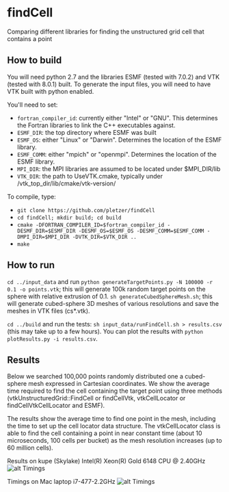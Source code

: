 # findCell

Comparing different libraries for finding the unstructured grid cell that contains a point

## How to build

You will need python 2.7 and the libraries ESMF (tested with 7.0.2) and VTK (tested with 8.0.1) built. To generate the input files, you will need to have VTK built with python enabled. 

You'll need to set:

 * ```fortran_compiler_id```: currently either "Intel" or "GNU". This determines the Fortran libraries to link the C++ executables against. 
 * ```ESMF_DIR```: the top directory where ESMF was built
 * ```ESMF_OS```: either "Linux" or "Darwin". Determines the location of the ESMF library.
 * ```ESMF_COMM```: either "mpich" or "openmpi". Determines the location of the ESMF library.
 * ```MPI_DIR```: the MPI libraries are assumed to be located under $MPI_DIR/lib
 * ```VTK_DIR```: the path to UseVTK.cmake, typically under /vtk_top_dir/lib/cmake/vtk-version/

To compile, type:

 * ```git clone https://github.com/pletzer/findCell```
 * ```cd findCell; mkdir build; cd build```
 * ```cmake -DFORTRAN_COMPILER_ID=$fortran_compiler_id -DESMF_DIR=$ESMF_DIR -DESMF_OS=$ESMF_OS -DESMF_COMM=$ESMF_COMM -DMPI_DIR=$MPI_DIR -DVTK_DIR=$VTK_DIR ..```
 * ```make```


## How to run

```cd ../input_data``` and run ```python generateTargetPoints.py -N 100000 -r 0.1 -o points.vtk```; this will generate 100k random target points on the sphere with relative extrusion of 0.1. ```sh generateCubedSphereMesh.sh```; this will generate cubed-sphere 3D meshes of various resolutions and save the meshes in VTK files (cs*.vtk). 

```cd ../build``` and run the tests: ```sh input_data/runFindCell.sh > results.csv``` (this may take up to a few hours). You can plot the results with ```python plotResults.py -i results.csv```.

## Results

Below we searched 100,000 points randomly distributed one a cubed-sphere mesh expressed in Cartesian coordinates. We show the average time required to find the cell containing the target point using three methods (vtkUnstructuredGrid::FindCell or findCellVtk, vtkCellLocator or findCellVtkCellLocator and ESMF). 

The results show the average time to find one point in the mesh, including the time to set up the cell locator data structure. The vtkCellLocator class is able to find the cell containing a point in near constant time (about 10 microseconds, 100 cells per bucket) as the mesh resolution increases (up to 60 million cells). 

Results on kupe (Skylake) Intel(R) Xeon(R) Gold 6148 CPU @ 2.40GHz
![alt Timings](figs/kupe.png)

Timings on Mac laptop i7-477-2.2GHz
![alt Timings](figs/i7-477-2.2GHz.png)

